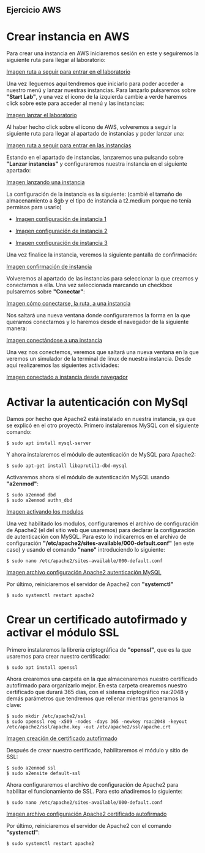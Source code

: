 ## Ejercicio AWS

# Crear instancia en AWS
Para crear una instancia en AWS iniciaremos sesión en este y seguiremos la siguiente ruta para llegar al laboratorio:

[Imagen ruta a seguir para entrar en el laboratorio](/tema1/imagenes/aws_ruta_laboratorio.png)

Una vez lleguemos aquí tendremos que iniciarlo para poder acceder a nuestro menú y lanzar nuestras instancias. Para lanzarlo pulsaremos sobre **"Start Lab"**, y una vez el icono de la izquierda cambie a verde haremos click sobre este para acceder al menú y las instancias:

[Imagen lanzar el laboratorio](/tema1/imagenes/aws_iniciando_laboratorio.png)

Al haber hecho click sobre el icono de AWS, volveremos a seguir la siguiente ruta para llegar al apartado de instancias y poder lanzar una:

[Imagen ruta a seguir para entrar en las instancias](/tema1/imagenes/aws_ruta_instancias.png)

Estando en el apartado de instancias, lanzaremos una pulsando sobre **"Lanzar instancias"** y configuraremos nuestra instancia en el siguiente apartado:

[Imagen lanzando una instancia](/tema1/imagenes/aws_lanzando_instancia.png)

La configuración de la instancia es la siguiente: (cambié el tamaño de almacenamiento a 8gb y el tipo de instancia a t2.medium porque no tenía permisos para usarlo)

+ [Imagen configuración de instancia 1](/tema1/imagenes/aws_configuracion_instancia1.png)

+ [Imagen configuración de instancia 2](/tema1/imagenes/aws_configuracion_instancia2.png)

+ [Imagen configuración de instancia 3](/tema1/imagenes/aws_configuracion_instancia3.png)

Una vez finalice la instancia, veremos la siguiente pantalla de confirmación:

[Imagen confirmación de instancia](/tema1/imagenes/aws_confirmacion_instancia.png)

Volveremos al apartado de las instancias para seleccionar la que creamos y conectarnos a ella. Una vez seleccionada marcando un checkbox pulsaremos sobre **"Conectar"**:

[Imagen cómo conectarse, la ruta, a una instancia](/tema1/imagenes/aws_como_conectar.png)

Nos saltará una nueva ventana donde configuraremos la forma en la que queramos conectarnos y lo haremos desde el navegador de la siguiente manera:

[Imagen conectándose a una instancia](/tema1/imagenes/aws_conectandose_instancia.png)

Una vez nos conectemos, veremos que saltará una nueva ventana en la que veremos un simulador de la terminal de linux de nuestra instancia. Desde aquí realizaremos las siguientes actividades:

[Imagen conectado a instancia desde navegador](/tema1/imagenes/aws_conectado_instancia.png)


# Activar la autenticación con MySql
Damos por hecho que Apache2 está instalado en nuestra instancia, ya que se explicó en el otro proyectó. Primero instalaremos MySQL con el siguiente comando:
```ubuntu
$ sudo apt install mysql-server
```
Y ahora instalaremos el módulo de autenticación de MySQL para Apache2:
```ubuntu
$ sudo apt-get install libaprutil1-dbd-mysql
```
Activaremos ahora sí el módulo de autenticación MySQL usando **"a2enmod"**:
```ubuntu
$ sudo a2enmod dbd
$ sudo a2enmod authn_dbd
```
[Imagen activando los modulos](/tema1/imagenes/aws_activando_modulos.png)


Una vez habilitado los modulos, configuraremos el archivo de configuración de Apache2 (el del sitio web que usaremos) para declarar la configuración de autenticación con MySQL. Para esto lo indicaremos en el archivo de configuración **"/etc/apache2/sites-available/000-default.conf"** (en este caso) y usando el comando **"nano"** introduciendo lo siguiente:
```ubuntu
$ sudo nano /etc/apache2/sites-available/000-default.conf
```
[Imagen archivo configuración Apache2 autenticación MySQL](/tema1/imagenes/aws_apache_autenticación_MySQL.png)

Por último, reiniciaremos el servidor de Apache2 con **"systemctl"**
```ubuntu
$ sudo systemctl restart apache2
```


# Crear un certificado autofirmado y activar el módulo SSL
Primero instalaremos la librería criptográfica de **"openssl"**, que es la que usaremos para crear nuestro certificado:
```ubuntu
$ sudo apt install openssl
```

Ahora crearemos una carpeta en la que almacenaremos nuestro certificado autofirmado para organizarlo mejor. En esta carpeta crearemos nuestro certificado que durará 365 días, con el sistema criptográfico rsa:2048 y demás parámetros que tendremos que rellenar mientras generamos la clave:
```ubuntu
$ sudo mkdir /etc/apache2/ssl
$ sudo openssl req -x509 -nodes -days 365 -newkey rsa:2048 -keyout /etc/apache2/ssl/apache.key -out /etc/apache2/ssl/apache.crt
```
[Imagen creación de certificado autofirmado](/tema1/imagenes/aws_apache_creacion_certificado_autofirmado.png)

Después de crear nuestro certificado, habilitaremos el módulo y sitio de SSL:
```ubuntu
$ sudo a2enmod ssl
$ sudo a2ensite default-ssl
```

Ahora configuraremos el archivo de configuración de Apache2 para habilitar el funcionamiento de SSL. Para esto añadiremos lo siguiente:
```ubuntu
$ sudo nano /etc/apache2/sites-available/000-default.conf
```
[Imagen archivo configuración Apache2 certificado autofirmado](/tema1/imagenes/aws_apache_certificado_autofirmado.png)

Por último, reiniciaremos el servidor de Apache2 con el comando **"systemctl"**:
```ubuntu
$ sudo systemctl restart apache2
```

